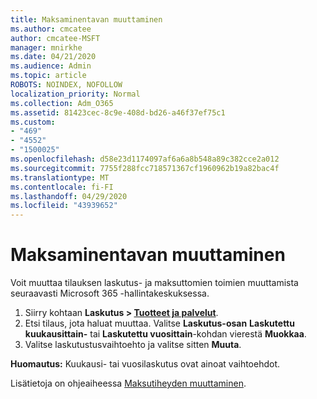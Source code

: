 ```yaml
---
title: Maksaminentavan muuttaminen
ms.author: cmcatee
author: cmcatee-MSFT
manager: mnirkhe
ms.date: 04/21/2020
ms.audience: Admin
ms.topic: article
ROBOTS: NOINDEX, NOFOLLOW
localization_priority: Normal
ms.collection: Adm_O365
ms.assetid: 81423cec-8c9e-408d-bd26-a46f37ef75c1
ms.custom:
- "469"
- "4552"
- "1500025"
ms.openlocfilehash: d58e23d1174097af6a6a8b548a89c382cce2a012
ms.sourcegitcommit: 7755f288fcc718571367cf1960962b19a82bac4f
ms.translationtype: MT
ms.contentlocale: fi-FI
ms.lasthandoff: 04/29/2020
ms.locfileid: "43939652"
---
```

# <a name="change-how-often-you-pay"></a>Maksaminentavan muuttaminen

Voit muuttaa tilauksen laskutus- ja maksuttomien toimien muuttamista seuraavasti Microsoft 365 -hallintakeskuksessa. 
1. Siirry kohtaan **Laskutus > [Tuotteet ja palvelut](https://go.microsoft.com/fwlink/p/?linkid=842054)**.
2. Etsi tilaus, jota haluat muuttaa. Valitse **Laskutus-osan** **Laskutettu kuukausittain-** tai **Laskutettu vuosittain**-kohdan vierestä **Muokkaa**. 
3. Valitse laskutustusvaihtoehto ja valitse sitten **Muuta**.

**Huomautus:** Kuukausi- tai vuosilaskutus ovat ainoat vaihtoehdot.

Lisätietoja on ohjeaiheessa [Maksutiheyden muuttaminen](https://docs.microsoft.com/microsoft-365/commerce/billing-and-payments/change-payment-frequency?view=o365-worldwide).
